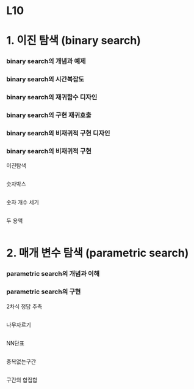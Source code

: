 # L10

# 1. 이진 탐색 (binary search)

### binary search의 개념과 예제



### binary search의 시간복잡도



### binary search의 재귀함수 디자인



### binary search의 구현 재귀호출



### binary search의 비재귀적 구현 디자인



### binary search의 비재귀적 구현



이진탐색

```c

```

숫자박스

```c

```

숫자 개수 세기

```c

```

두 용액

```c

```

# 2. 매개 변수 탐색 (parametric search)

### parametric search의 개념과 이해



### parametric search의 구현



2차식 정답 추측

```c

```

나무자르기

```c

```

NN단표

```c

```

중복없는구간

```c

```

구간의 합집합

```c

```


